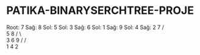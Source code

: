 # PATIKA-BINARYSERCHTREE-PROJE
Root: 7
Sağ: 8
Sol: 5
Sol: 3
Sağ: 6
Sol: 1
Sağ: 9
Sol: 4
Sağ: 2
        7
       / \
      5   8
     / \   \
    3   6   9
   /       / \
  1       4   2
